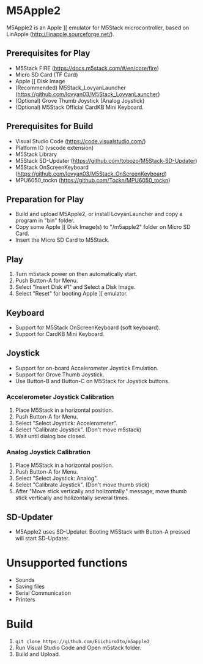 # M5Apple2
M5Apple2 is an Apple ][ emulator for M5Stack microcontroller, based on LinApple (http://linapple.sourceforge.net/).

## Prerequisites for Play
* M5Stack FIRE (https://docs.m5stack.com/#/en/core/fire)
* Micro SD Card (TF Card)
* Apple ][ Disk Image
* (Recommended) M5Stack_LovyanLauncher (https://github.com/lovyan03/M5Stack_LovyanLauncher)
* (Optional) Grove Thumb Joystick (Analog Joystick)
* (Optional) M5Stack Official CardKB Mini Keyboard.

## Prerequisites for Build
* Visual Studio Code (https://code.visualstudio.com/)
* Platform IO (vscode extension)
* M5Stack Library
* M5Stack SD-Updater (https://github.com/tobozo/M5Stack-SD-Updater)
* M5Stack OnScreenKeyboard (https://github.com/lovyan03/M5Stack_OnScreenKeyboard)
* MPU6050_tockn (https://github.com/Tockn/MPU6050_tockn)

## Preparation for Play
* Build and upload M5Apple2, or install LovyanLauncher and copy a program in "bin" folder.
* Copy some Apple ][ Disk Image(s) to "/m5apple2" folder on Micro SD Card.
* Insert the Micro SD Card to M5Stack.

## Play
1. Turn m5stack power on then automatically start.
1. Push Button-A for Menu.
1. Select "Insert Disk #1" and Select a Disk Image.
1. Select "Reset" for booting Apple ][ emulator.

## Keyboard
* Support for M5Stack OnScreenKeyboard (soft keyboard).
* Support for CardKB Mini Keyboard.

## Joystick
* Support for on-board Accelerometer Joystick Emulation.
* Support for Grove Thumb Joystick.
* Use Button-B and Button-C on M5Stack for Joystick buttons.

### Accelerometer Joystick Calibration
1. Place M5Stack in a horizontal position.
1. Push Button-A for Menu.
1. Select "Select Joystick: Accelerometer".
1. Select "Calibrate Joystick". (Don't move m5stack)
1. Wait until dialog box closed.

### Analog Joystick Calibration
1. Place M5Stack in a horizontal position.
1. Push Button-A for Menu.
1. Select "Select Joystick: Analog".
1. Select "Calibrate Joystick". (Don't move thumb stick)
1. After "Move stick vertically and holizontally." message, move thumb stick vertically and holizontally several times.

## SD-Updater
* M5Apple2 uses SD-Updater. Booting M5Stack with Button-A pressed will start SD-Updater.

# Unsupported functions
* Sounds
* Saving files
* Serial Communication
* Printers

# Build
1. `git clone https://github.com/EiichiroIto/m5apple2`
1. Run Visual Studio Code and Open m5stack folder.
1. Build and Upload.

